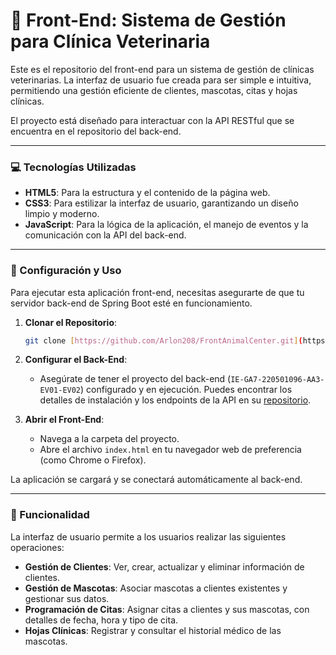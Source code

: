 # 🐾 Front-End: Sistema de Gestión para Clínica Veterinaria

Este es el repositorio del front-end para un sistema de gestión de clínicas veterinarias. La interfaz de usuario fue creada para ser simple e intuitiva, permitiendo una gestión eficiente de clientes, mascotas, citas y hojas clínicas.

El proyecto está diseñado para interactuar con la API RESTful que se encuentra en el repositorio del back-end.

---

### 💻 Tecnologías Utilizadas

* **HTML5**: Para la estructura y el contenido de la página web.
* **CSS3**: Para estilizar la interfaz de usuario, garantizando un diseño limpio y moderno.
* **JavaScript**: Para la lógica de la aplicación, el manejo de eventos y la comunicación con la API del back-end.

---

### 🚀 Configuración y Uso

Para ejecutar esta aplicación front-end, necesitas asegurarte de que tu servidor back-end de Spring Boot esté en funcionamiento.

1.  **Clonar el Repositorio**:
    ```bash
    git clone [https://github.com/Arlon208/FrontAnimalCenter.git](https://github.com/Arlon208/FrontAnimalCenter.git)
    ```

2.  **Configurar el Back-End**:
    * Asegúrate de tener el proyecto del back-end (`IE-GA7-220501096-AA3-EV01-EV02`) configurado y en ejecución. Puedes encontrar los detalles de instalación y los endpoints de la API en su [repositorio](https://github.com/Arlon208/IE-GA7-220501096-AA3-EV01-EV02).

3.  **Abrir el Front-End**:
    * Navega a la carpeta del proyecto.
    * Abre el archivo `index.html` en tu navegador web de preferencia (como Chrome o Firefox).

La aplicación se cargará y se conectará automáticamente al back-end.

---

### 📝 Funcionalidad

La interfaz de usuario permite a los usuarios realizar las siguientes operaciones:

* **Gestión de Clientes**: Ver, crear, actualizar y eliminar información de clientes.
* **Gestión de Mascotas**: Asociar mascotas a clientes existentes y gestionar sus datos.
* **Programación de Citas**: Asignar citas a clientes y sus mascotas, con detalles de fecha, hora y tipo de cita.
* **Hojas Clínicas**: Registrar y consultar el historial médico de las mascotas.
